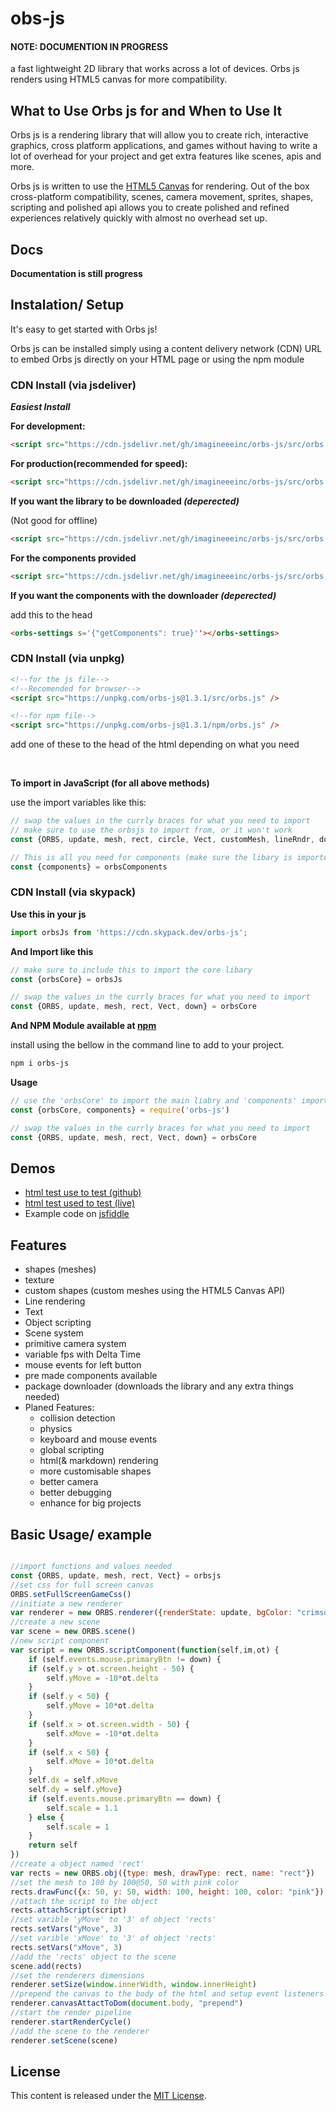 # obs-js

#### NOTE: DOCUMENTION IN PROGRESS

a fast lightweight 2D library that works across a lot of devices. Orbs js renders using HTML5 canvas for more compatibility.

## What to Use Orbs js for and When to Use It
Orbs js is a rendering library that will allow you to create rich, interactive graphics, cross platform applications, and games without having to write a lot of overhead for your project and get extra features like scenes, apis and more.

Orbs js is written to use the [HTML5 Canvas](https://developer.mozilla.org/en-US/docs/Web/API/Canvas_API) for rendering. Out of the box cross-platform compatibility, scenes, camera movement, sprites, shapes, scripting and polished api allows you to create polished and refined experiences relatively quickly with almost no overhead set up.

## Docs
__Documentation is still progress__

## Instalation/ Setup
It's easy to get started with Orbs js!

Orbs js can be installed simply using a content delivery network (CDN) URL to embed Orbs js directly on your HTML page or using the npm module

### CDN Install (via jsdeliver)

***Easiest Install***

__For development:__

```html
<script src="https://cdn.jsdelivr.net/gh/imagineeeinc/orbs-js/src/orbs.js"></script>
```

__For production(recommended for speed):__

```html
<script src="https://cdn.jsdelivr.net/gh/imagineeeinc/orbs-js/src/orbs.min.js"></script>
```

__If you want the library to be downloaded ***(deperected)***__

(Not good for offline)

```html
<script src="https://cdn.jsdelivr.net/gh/imagineeeinc/orbs-js/src/orbs.pkg.min.js"></script>
```

__For the components provided__

```html
<script src="https://cdn.jsdelivr.net/gh/imagineeeinc/orbs-js/src/orbs.components.js"></script>
```

__If you want the components with the downloader ***(deperected)***__

add this to the head

```html
<orbs-settings s='{"getComponents": true}''></orbs-settings>
```

### CDN Install (via unpkg)
```html
<!--for the js file-->
<!--Recomended for browser-->
<script src="https://unpkg.com/orbs-js@1.3.1/src/orbs.js" />

<!--for npm file-->
<script src="https://unpkg.com/orbs-js@1.3.1/npm/orbs.js" />
```

add one of these to the head of the html depending on what you need

<br>

__To import in JavaScript (for all above methods)__

use the import variables like this:
```js
// swap the values in the currly braces for what you need to import
// make sure to use the orbsjs to import from, or it won't work
const {ORBS, update, mesh, rect, circle, Vect, customMesh, lineRndr, down, sprite, text, plainText} = orbsjs

// This is all you need for components (make sure the libary is imported in the head of the documnet)
const {components} = orbsComponents
```

### CDN Install (via skypack)

__Use this in your js__
```js
import orbsJs from 'https://cdn.skypack.dev/orbs-js';
```
__And Import like this__
```js
// make sure to include this to import the core libary
const {orbsCore} = orbsJs

// swap the values in the currly braces for what you need to import
const {ORBS, update, mesh, rect, Vect, down} = orbsCore
```

__And NPM Module available at [npm](https://www.npmjs.com/package/orbs-js)__

install using the bellow in the command line to add to your project.

```bash
npm i orbs-js
```

__Usage__
```js
// use the 'orbsCore' to import the main liabry and 'components' import the components
const {orbsCore, components} = require('orbs-js')

// swap the values in the currly braces for what you need to import
const {ORBS, update, mesh, rect, Vect, down} = orbsCore
```

## Demos
- [html test use to test (github)](https://github.com/imagineeeinc/orbs-js/blob/main/test/index.html)
- [html test used to test (live)](https://imagineeeinc.github.io/orbs-js/test/)
- Example code on [jsfiddle](https://jsfiddle.net/Imagineee/1pzmrjLt/26/)

## Features
- shapes (meshes)
- texture
- custom shapes (custom meshes using the HTML5 Canvas API)
- Line rendering
- Text
- Object scripting
- Scene system
- primitive camera system
- variable fps with Delta Time
- mouse events for left button
- pre made components available
- package downloader (downloads the library and any extra things needed)
- Planed Features:
	- collision detection
	- physics
	- keyboard and mouse events
	- global scripting
	- html(& markdown) rendering
	- more customisable shapes
	- better camera
	- better debugging
	- enhance for big projects
## Basic Usage/ example

```js

//import functions and values needed
const {ORBS, update, mesh, rect, Vect} = orbsjs
//set css for full screen canvas
ORBS.setFullScreenGameCss()
//initiate a new renderer
var renderer = new ORBS.renderer({renderState: update, bgColor: "crimson", fps: 40, width: window.innerWidth, height: window.innerHeight})
//create a new scene
var scene = new ORBS.scene()
//new script component
var script = new ORBS.scriptComponent(function(self,im,ot) {
    if (self.events.mouse.primaryBtn != down) {
    if (self.y > ot.screen.height - 50) {
        self.yMove = -10*ot.delta
    }
    if (self.y < 50) {
        self.yMove = 10*ot.delta
    }
    if (self.x > ot.screen.width - 50) {
        self.xMove = -10*ot.delta
    }
    if (self.x < 50) {
        self.xMove = 10*ot.delta
    }
    self.dx = self.xMove
    self.dy = self.yMove}
    if (self.events.mouse.primaryBtn == down) {
		self.scale = 1.1
    } else {
        self.scale = 1
    }
    return self
})
//create a object named 'rect'
var rects = new ORBS.obj({type: mesh, drawType: rect, name: "rect"})
//set the mesh to 100 by 100@50, 50 with pink color
rects.drawFunc({x: 50, y: 50, width: 100, height: 100, color: "pink"})
//attach the script to the object
rects.attachScript(script)
//set varible 'yMove' to '3' of object 'rects'
rects.setVars("yMove", 3)
//set varible 'xMove' to '3' of object 'rects'
rects.setVars("xMove", 3)
//add the 'rects' object to the scene
scene.add(rects)
//set the renderers dimensions
renderer.setSize(window.innerWidth, window.innerHeight)
//prepend the canvas to the body of the html and setup event listeners
renderer.canvasAttactToDom(document.body, "prepend")
//start the render pipeline
renderer.startRenderCycle()
//add the scene to the renderer
renderer.setScene(scene)

```

## License
This content is released under the [MIT License](http://opensource.org/licenses/MIT).
